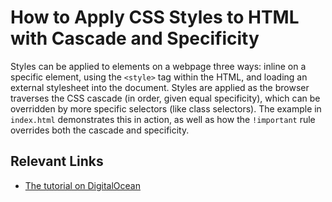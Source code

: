 # How to Apply CSS Styles to HTML with Cascade and Specificity

Styles can be applied to elements on a webpage three ways: inline on a specific element, using the `<style>` tag within the HTML, and loading an external stylesheet into the document. Styles are applied as the browser traverses the CSS cascade (in order, given equal specificity), which can be overridden by more specific selectors (like class selectors). The example in `index.html` demonstrates this in action, as well as how the `!important` rule overrides both the cascade and specificity.

## Relevant Links

- [The tutorial on DigitalOcean](https://www.digitalocean.com/community/tutorials/how-to-apply-css-styles-to-html-with-cascade-and-specificity)
